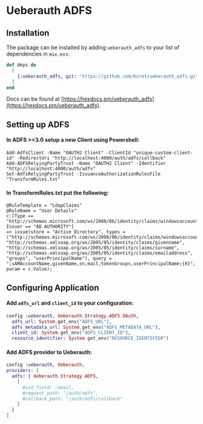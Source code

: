 # Ueberauth ADFS

## Installation

The package can be installed by adding `ueberauth_adfs` to your list of dependencies in `mix.exs`:

```elixir
def deps do
  [
    {:ueberauth_adfs, git: "https://github.com/Kuret/ueberauth_adfs.git"}
  ]
end
```

Docs can be found at [https://hexdocs.pm/ueberauth_adfs](https://hexdocs.pm/ueberauth_adfs).

## Setting up ADFS

#### In ADFS >=3.0 setup a new Client using Powershell:
  ```
  Add-AdfsClient -Name "OAUTH2 Client" -ClientId "unique-custom-client-id" -RedirectUri "http://localhost:4000/auth/adfs/callback"
  Add-ADFSRelyingPartyTrust -Name "OAUTH2 Client" -Identifier "http://localhost:4000/auth/adfs"
  Set-AdfsRelyingPartyTrust -IssuanceAuthorizationRulesFile "TransformRules.txt"
  ```
#### In TransformRules.txt put the following:
  ```
  @RuleTemplate = "LdapClaims"
  @RuleName = "User Details"
  c:[Type == "http://schemas.microsoft.com/ws/2008/06/identity/claims/windowsaccountname", Issuer == "AD AUTHORITY"]
 => issue(store = "Active Directory", types = ("http://schemas.microsoft.com/ws/2008/06/identity/claims/windowsaccountname", "http://schemas.xmlsoap.org/ws/2005/05/identity/claims/givenname", "http://schemas.xmlsoap.org/ws/2005/05/identity/claims/surname", "http://schemas.xmlsoap.org/ws/2005/05/identity/claims/emailaddress", "groups", "userPrincipalName"), query = ";sAMAccountName,givenName,sn,mail,tokenGroups,userPrincipalName;{0}", param = c.Value);
  ```

## Configuring Application

#### Add `adfs_url` and `client_id` to your configuration:
  ```elixir
  config :ueberauth, Ueberauth.Strategy.ADFS.OAuth,
    adfs_url: System.get_env("ADFS_URL"),
    adfs_metadata_url: System.get_env("ADFS_METADATA_URL"),
    client_id: System.get_env("ADFS_CLIENT_ID"),
    resource_identifier: System.get_env("RESOURCE_IDENTIFIER")
  ```

#### Add ADFS provider to Ueberauth:
  ```elixir
  config :ueberauth, Ueberauth,
  providers: [
    adfs: { Ueberauth.Strategy.ADFS,
      [
        #uid_field: :email,
        #request_path: "/auth/adfs",
        #callback_path: "/auth/adfs/callback"
      ]
    }
  ]
  ```
